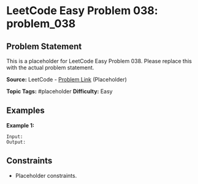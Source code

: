 # LeetCode Easy Problem 038: problem_038

## Problem Statement

This is a placeholder for LeetCode Easy Problem 038.
Please replace this with the actual problem statement.

**Source:** LeetCode - [Problem Link](https://leetcode.com/problems/problem-038/) (Placeholder)

**Topic Tags:** #placeholder
**Difficulty:** Easy

## Examples

**Example 1:**

```
Input:
Output:
```

## Constraints

- Placeholder constraints.
